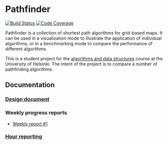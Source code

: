 # Pathfinder

[![Build Status](https://travis-ci.com/mriekkin/pathfinder.svg?token=ezJZa5spPprq15TfcPVq&branch=master)](https://travis-ci.com/mriekkin/pathfinder)
[![Code Coverage](https://codecov.io/gh/mriekkin/pathfinder/branch/master/graph/badge.svg?token=5GzNuxwBS8)](https://codecov.io/gh/mriekkin/pathfinder)

Pathfinder is a collection of shortest path algorithms for grid-based maps. It can be used in a visualization mode to illustrate the application of individual algorithms, or in a benchmarking mode to compare the performance of different algorithms.

This is a student project for the [algorithms and data structures](https://github.com/TiraLabra/2018_loppu/wiki) course at the University of Helsinki. The intent of the project is to compare a number of pathfinding algorithms.

## Documentation

### [Design document](https://github.com/mriekkin/pathfinder/blob/master/doc/Design_document.md)

### Weekly progress reports

* [Weekly report #1](https://github.com/mriekkin/pathfinder/blob/master/doc/Weekly_report_1.md)

### [Hour reporting](https://github.com/mriekkin/pathfinder/blob/master/doc/Hour_reporting.md)
